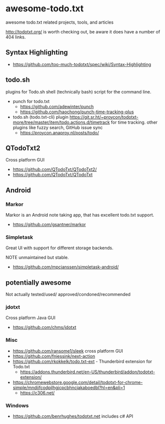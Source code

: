 # awesome-todo.txt

awesome todo.txt related projects, tools, and articles

http://todotxt.org/ is worth checking out, be aware it does have a number of 404 links.

## Syntax Highlighting

  * https://github.com/too-much-todotxt/spec/wiki/Syntax-Highlighting


## todo.sh

plugins for Todo.sh shell (technically bash) script for the command line.

  * punch for todo.txt
      * https://github.com/adewinter/punch
      * https://github.com/haochong/punch-time-tracking-plus
  * todo.sh (todo.txt-cli) plugin https://git.sr.ht/~proycon/todotxt-more/tree/master/item/todo.actions.d/timetrack for time tracking. other plugins like fuzzy search, GitHub issue sync
      * https://proycon.anaproy.nl/posts/todo/

## QTodoTxt2

Cross platform GUI

  * https://github.com/QTodoTxt/QTodoTxt2/
  * https://github.com/QTodoTxt/QTodoTxt

## Android

### Markor

Markor is an Android note taking app, that has excellent todo.txt support.

  * https://github.com/gsantner/markor

### Simpletask

Great UI with support for different storage backends.

NOTE unmaintained but stable.

  * https://github.com/mpcjanssen/simpletask-android/

## potentially awesome

Not actually tested/used/
approved/condoned/recommended

### jdotxt

Cross platform Java GUI

  * https://github.com/chms/jdotxt

### Misc

  * https://github.com/ransome1/sleek cross platform GUI
  * https://github.com/fniessink/next-action
  * https://github.com/rkokkelk/todo.txt-ext - Thunderbird extension for Todo.txt
      * https://addons.thunderbird.net/en-US/thunderbird/addon/todotxt-extension/
  * https://chromewebstore.google.com/detail/todotxt-for-chrome-simple/mndijfcodpjlhgjcpcbhncjakaboedbl?hl=en&pli=1
      * https://c306.net/

### Windows

  * https://github.com/benrhughes/todotxt.net includes c# API

